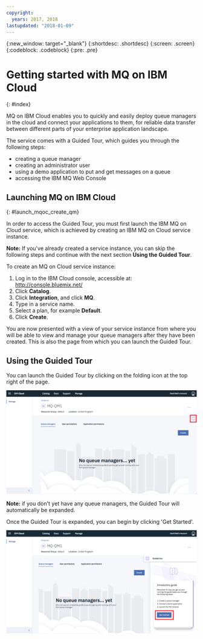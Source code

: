 ```yaml
---
copyright:
  years: 2017, 2018
lastupdated: "2018-01-09"
---
```


{:new_window: target="_blank"}
{:shortdesc: .shortdesc}
{:screen: .screen}
{:codeblock: .codeblock}
{:pre: .pre}

# Getting started with MQ on IBM Cloud
{: #index}

MQ on IBM Cloud enables you to quickly and easily deploy queue managers in the cloud and connect your applications to them, for reliable data transfer between different parts of your enterprise application landscape.

The service comes with a Guided Tour, which guides you through the following steps:
 - creating a queue manager
 - creating an administrator user
 - using a demo application to put and get messages on a queue
 - accessing the IBM MQ Web Console

## Launching MQ on IBM Cloud
{: #launch_mqoc_create_qm}

In order to access the Guided Tour, you must first launch the IBM MQ on Cloud service, which is achieved by creating an IBM MQ on Cloud service instance.

**Note:** If you've already created a service instance, you can skip the following steps and continue with the next section **Using the Guided Tour**.

To create an MQ on Cloud service instance:
1. Log in to the IBM Cloud console, accessible at: http://console.bluemix.net/
2. Click **Catalog**.
3. Click **Integration**, and click **MQ**.
4. Type in a service name.
5. Select a plan, for example **Default**.
5. Click **Create**.

You are now presented with a view of your service instance from where you will be able to view and manage your queue managers after they have been created. This is also the page from which you can launch the Guided Tour.

## Using the Guided Tour

You can launch the Guided Tour by clicking on the folding icon at the top right of the page.

![Image showing the location of the Guided Tour start icon](./images/mqoc_getting_started_gt_icon.png)

**Note:** if you don't yet have any queue managers, the Guided Tour will automatically be expanded.

Once the Guided Tour is expanded, you can begin by clicking 'Get Started'.

![Image showing the location of the Guided Tour start icon](./images/mqoc_getting_started_gt_open.png)
